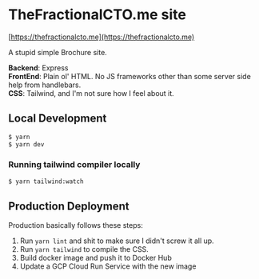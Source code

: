 # TheFractionalCTO.me site

[https://thefractionalcto.me](https://thefractionalcto.me)

A stupid simple Brochure site.

**Backend**: Express \
**FrontEnd**: Plain ol' HTML. No JS frameworks other than some server side help from handlebars. \
**CSS**: Tailwind, and I'm not sure how I feel about it.

## Local Development

```bash
$ yarn
$ yarn dev
```

### Running tailwind compiler locally
```bash
$ yarn tailwind:watch
```

## Production Deployment

Production basically follows these steps:
1. Run `yarn lint` and shit to make sure I didn't screw it all up.
2. Run `yarn tailwind` to compile the CSS.
3. Build docker image and push it to Docker Hub
4. Update a GCP Cloud Run Service with the new image
